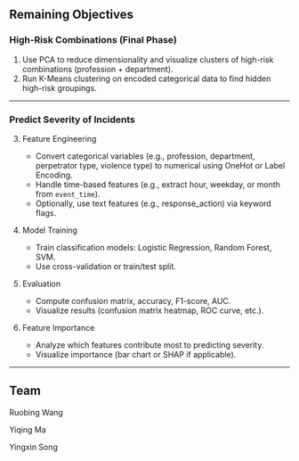 ## Remaining Objectives

### High-Risk Combinations (Final Phase)

1. Use PCA to reduce dimensionality and visualize clusters of high-risk combinations (profession + department).
2. Run K-Means clustering on encoded categorical data to find hidden high-risk groupings.

---

### Predict Severity of Incidents

3. Feature Engineering
   - Convert categorical variables (e.g., profession, department, perpetrator type, violence type) to numerical using OneHot or Label Encoding.
   - Handle time-based features (e.g., extract hour, weekday, or month from `event_time`).
   - Optionally, use text features (e.g., response_action) via keyword flags.

4. Model Training
   - Train classification models: Logistic Regression, Random Forest, SVM.
   - Use cross-validation or train/test split.

5. Evaluation
   - Compute confusion matrix, accuracy, F1-score, AUC.
   - Visualize results (confusion matrix heatmap, ROC curve, etc.).

6. Feature Importance
   - Analyze which features contribute most to predicting severity.
   - Visualize importance (bar chart or SHAP if applicable).

---

## Team
Ruobing Wang

Yiqing Ma

Yingxin Song